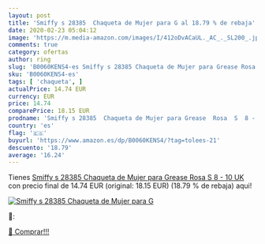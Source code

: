 ```yaml
---
layout: post
title: 'Smiffy s 28385  Chaqueta de Mujer para G al 18.79 % de rebaja'
date: 2020-02-23 05:04:12
image: 'https://m.media-amazon.com/images/I/412oDvACaUL._AC_._SL200_.jpg'
comments: true
category: ofertas
author: ring
slug: 'B0060KENS4-es Smiffy s 28385 Chaqueta de Mujer para Grease Rosa S 8 - 10 UK'
sku: 'B0060KENS4-es'
tags: [ 'chaqueta', ]
actualPrice: 14.74 EUR
currency: EUR
price: 14.74
comparePrice: 18.15 EUR
prodname: 'Smiffy s 28385  Chaqueta de Mujer para Grease  Rosa  S  8 - 10 UK '
country: 'es'
flag: '🇪🇸'
buyurl: 'https://www.amazon.es/dp/B0060KENS4/?tag=tolees-21'
descuento: '18.79'
average: '16.24'
---
```


Tienes [Smiffy s 28385  Chaqueta de Mujer para Grease  Rosa  S  8 - 10 UK ](https://www.amazon.es/dp/B0060KENS4/?tag=tolees-21) con precio final de  14.74 EUR (original: 18.15 EUR) (18.79 %  de rebaja) aqui!

[![Smiffy s 28385  Chaqueta de Mujer para G](https://m.media-amazon.com/images/I/412oDvACaUL._AC_._SL200_.jpg)](https://www.amazon.es/dp/B0060KENS4/?tag=tolees-21)

🔎:


[🛒 Comprar!!!](https://www.amazon.es/dp/B0060KENS4/?tag=tolees-21)
